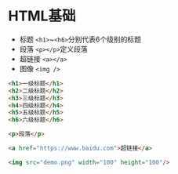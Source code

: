 # HTML基础

* 标题
`<h1>`~`<h6>`分别代表6个级别的标题
* 段落
`<p></p>`定义段落
* 超链接
`<a></a>`
* 图像
`<img />`

```html
<h1>一级标题</h1>
<h2>二级标题</h2>
<h3>三级标题</h3>
<h4>四级标题</h4>
<h5>五级标题</h5>
<h6>六级标题</h6>

<p>段落</p>

<a href="https://www.baidu.com">超链接</a>

<img src="demo.png" width="100" height="100"/>

